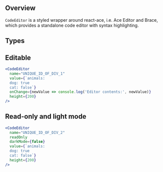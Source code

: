 ## Overview

`CodeEditor` is a styled wrapper around react-ace, i.e. Ace Editor and Brace, which provides a standalone code editor with syntax highlighting.

## Types

## Editable

```jsx
<CodeEditor
  name="UNIQUE_ID_OF_DIV_1"
  value={`animals:
  dog: true
  cat: false`}
  onChange={newValue => console.log('Editor contents:', newValue)}
  height={200}
/>
```

## Read-only and light mode

```jsx
<CodeEditor
  name="UNIQUE_ID_OF_DIV_2"
  readOnly
  darkMode={false}
  value={`animals:
  dog: true
  cat: false`}
  height={200}
/>
```
